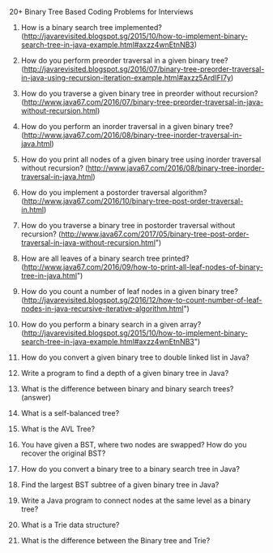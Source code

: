 20+ Binary Tree Based Coding Problems for Interviews

1. How is a binary search tree implemented? (http://javarevisited.blogspot.sg/2015/10/how-to-implement-binary-search-tree-in-java-example.html#axzz4wnEtnNB3)

1. How do you perform preorder traversal in a given binary tree? (http://javarevisited.blogspot.sg/2016/07/binary-tree-preorder-traversal-in-java-using-recursion-iteration-example.html#axzz5ArdIFI7y)

1. How do you traverse a given binary tree in preorder without recursion? (http://www.java67.com/2016/07/binary-tree-preorder-traversal-in-java-without-recursion.html)

1. How do you perform an inorder traversal in a given binary tree? (http://www.java67.com/2016/08/binary-tree-inorder-traversal-in-java.html)

1. How do you print all nodes of a given binary tree using inorder traversal without recursion? (http://www.java67.com/2016/08/binary-tree-inorder-traversal-in-java.html)

1. How do you implement a postorder traversal algorithm? (http://www.java67.com/2016/10/binary-tree-post-order-traversal-in.html)

1. How do you traverse a binary tree in postorder traversal without recursion? (http://www.java67.com/2017/05/binary-tree-post-order-traversal-in-java-without-recursion.html")

1. How are all leaves of a binary search tree printed? (http://www.java67.com/2016/09/how-to-print-all-leaf-nodes-of-binary-tree-in-java.html")

1. How do you count a number of leaf nodes in a given binary tree? (http://javarevisited.blogspot.sg/2016/12/how-to-count-number-of-leaf-nodes-in-java-recursive-iterative-algorithm.html")

1. How do you perform a binary search in a given array? (http://javarevisited.blogspot.sg/2015/10/how-to-implement-binary-search-tree-in-java-example.html#axzz4wnEtnNB3")

1. How do you convert a given binary tree to double linked list in Java?

1. Write a program to find a depth of a given binary tree in Java?

1. What is the difference between binary and binary search trees? (answer)

1. What is a self-balanced tree?

1. What is the AVL Tree?

1. You have given a BST, where two nodes are swapped? How do you recover the original BST?

1. How do you convert a binary tree to a binary search tree in Java?

1. Find the largest BST subtree of a given binary tree in Java?

1. Write a Java program to connect nodes at the same level as a binary tree?

1. What is a Trie data structure?

1. What is the difference between the Binary tree and Trie?

